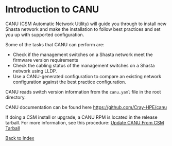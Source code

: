 # Introduction to CANU

CANU (CSM Automatic Network Utility) will guide you through to install new Shasta network and make the installation to follow best practices and set you up with supported configuration.

Some of the tasks that CANU can perform are:
* Check if the management switches on a Shasta network meet the firmware version requirements
* Check the cabling status of the management switches on a Shasta network using LLDP.
* Use a CANU-generated configuration to compare an existing network configuration against the best practice configuration.

CANU reads switch version information from the `canu.yaml` file in the root directory.

CANU documentation can be found here https://github.com/Cray-HPE/canu

If doing a CSM install or upgrade, a CANU RPM is located in the release tarball. For more information, see this procedure: [Update CANU From CSM Tarball](update_canu_from_csm_tarball.md)

[Back to Index](index.md)
